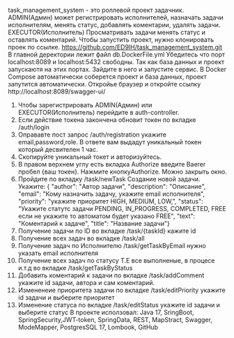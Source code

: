 task_management_system - это роллевой проект задачник. ADMIN(Админ) может регистрировать исполнителей, назначать задачи исполнителям, менять статус, добавлять коментарии, удалять задачи.
EXECUTOR(Исполнитель) Просматривать задачи менять статус и оставлять коментарий.
Чтобы запустить проект, нужно клонировать проек по ссылке. https://github.com/ED9IH/task_management_system.git
В главной деректории лежит файл db.DockerFile.yml
Убедитесь что порт localhost:8089 и localhost:5432 свободны. Так как база данных и проект запускаютя на этих портах.
Зайдите в него и запустите сервис. 
В Docker Compose автоматически соберется проект и база данных, проект запутится автоматически.
Откройье браузер и откройте ссылку http://localhost:8089/swagger-ui/
1. Чтобы зарегистрировать ADMIN(Админ) или EXECUTOR(Исполнитель) перейдите в auth-controller.
2. Если действие токена закончена обновит токен по вкладке /auth/login
3. Оправавте пост запрос /auth/registration укажите email,password,role. В ответе вам выдадут уникальный токен который десвителен 1 час.
4. Скопируйте уникальный токет и авторизуйтесь.
5. В правом верхнем углу есть вкладка Authorize введите Baerer пробел {ваш токен}. Нажмите кнопкуAuthorize. Можно закрыть окно.
7. Пройдите по вкладку /task/newTask Создание новой задачи. Укажите: {
  "author": "Автор задачи",
  "description": "Описание",
  "email": "Кому назначить задачу, укажите email исполнителя",
  "priority": "укажите приоритет HIGH, MEDIUM, LOW,",
  "status": "Укажите статутс задачи PENDING, IN_PROGRESS, COMPLETED, FREE если не укажите то автоматом будет указано FREE",
  "text": "Коментарий к задаче",
  "title": "Название задачи"}
8. Получение задачи по ID во вкладке /task/{taskId} кажите id
9. Получение всех задач во вкладке /task/all
10. Получение задач по Исполнителю /task/getTaskByEmail нужно указать email исполнителя
11. Получение всех задач по статусу Т.Е все выполненые, в процесе и.т.д во вкладке /task/getTaskByStatus
12. Добавить коментарий к задачи по вкладке /task/addComment укажите id задачи, автора и сам коментарий.
13. Измененеие приоритета задачи по вкладке /task/editPriority укажите id задачи и выберите приоритет
14. Изменение статуса по вкладке /task/editStatus укажите id задачи и выберите статус
В проекте исползовал:
Java 17, SringBoot, SpringSecurity,JWT-token, SpringData, REST, MapStract, Swagger, ModeMapper, PostgresSQL 17, Lombook, GitHub

  
